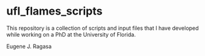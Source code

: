 ufl_flames_scripts
==================

This repository is a collection of scripts and input files that I have developed while working on a PhD at the University of Florida.

Eugene J. Ragasa
